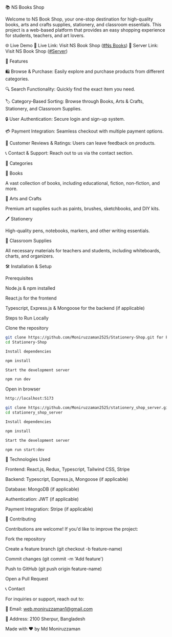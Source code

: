 📚 NS Books Shop

Welcome to NS Book Shop, your one-stop destination for high-quality books, arts and crafts supplies, stationery, and classroom essentials. This project is a web-based platform that provides an easy shopping experience for students, teachers, and art lovers.


🌐 Live Demo
🔗 Live Link: Visit NS Book Shop ([#Ns Books](https://stationery-shop-dusky.vercel.app/))
🔗 Server Link: Visit NS Book Shop ([#Server](https://stationary-shop-server-chi.vercel.app))


🚀 Features

🛍️ Browse & Purchase: Easily explore and purchase products from different categories.

🔍 Search Functionality: Quickly find the exact item you need.

🏷️ Category-Based Sorting: Browse through Books, Arts & Crafts, Stationery, and Classroom Supplies.

🔒 User Authentication: Secure login and sign-up system.

💳 Payment Integration: Seamless checkout with multiple payment options.

📝 Customer Reviews & Ratings: Users can leave feedback on products.

📞 Contact & Support: Reach out to us via the contact section.



📂 Categories

📖 Books

A vast collection of books, including educational, fiction, non-fiction, and more.

🎨 Arts and Crafts

Premium art supplies such as paints, brushes, sketchbooks, and DIY kits.

🖊️ Stationery

High-quality pens, notebooks, markers, and other writing essentials.

🏫 Classroom Supplies

All necessary materials for teachers and students, including whiteboards, charts, and organizers.



🛠️ Installation & Setup

Prerequisites

Node.js & npm installed

React.js for the frontend

Typescript, Express.js & Mongoose for the backend (if applicable)

Steps to Run Locally

Clone the repository

```bash
git clone https://github.com/Moniruzzaman2525/Stationery-Shop.git for Frontend
cd Stationery-Shop

Install dependencies

npm install

Start the development server

npm run dev
```

Open in browser

```bash
http://localhost:5173
```

```bash
git clone https://github.com/Moniruzzaman2525/stationery_shop_server.git for Backend
cd stationery_shop_server

Install dependencies

npm install

Start the development server

npm run start:dev
```



🛒 Technologies Used

Frontend: React.js, Redux, Typescript, Tailwind CSS, Stripe

Backend: Typescript, Express.js, Mongoose (if applicable)

Database: MongoDB (if applicable)

Authentication: JWT (if applicable)

Payment Integration: Stripe (if applicable)



🤝 Contributing

Contributions are welcome! If you'd like to improve the project:

Fork the repository

Create a feature branch (git checkout -b feature-name)

Commit changes (git commit -m 'Add feature')

Push to GitHub (git push origin feature-name)

Open a Pull Request



📞 Contact

For inquiries or support, reach out to:

📧 Email: web.moniruzzaman1@gmail.com

📍 Address: 2100 Sherpur, Bangladesh

Made with ❤️ by Md Moniruzzaman

